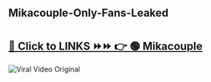 
 ## Mikacouple-Only-Fans-Leaked

# <h2><a href="https://clipsfans.com/Mikacouple&ref=git">🔗 Click to LINKS ⏩⏩ 👉 🟢 Mikacouple </a></h2>

<a href="https://clipsfans.com/Mikacouple&ref=git" rel="nofollow" data-target="animated-image.originalLink"><img src="https://i.ibb.co.com/xMMVF88/686577567.gif" alt="Viral Video Original" style="max-width: 100%; display: inline-block;" data-target="animated-image.originalImage"></a>
